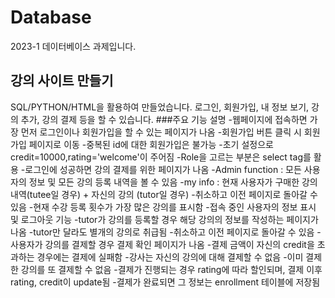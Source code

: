 # Database
2023-1 데이터베이스 과제입니다.
## 강의 사이트 만들기
SQL/PYTHON/HTML을 활용하여 만들었습니다.
로그인, 회원가입, 내 정보 보기, 강의 추가, 강의 결제 등을 할 수 있습니다.
###주요 기능 설명
-웹페이지에 접속하면 가장 먼저 로그인이나 회원가입을 할 수 있는 페이지가 나옴
-회원가입 버튼 클릭 시 회원 가입 페이지로 이동
  -중복된 id에 대한 회원가입은 불가능
  -초기 설정으로 credit=10000,rating='welcome'이 주어짐
  -Role을 고르는 부분은 select tag를 활용
-로그인에 성공하면 강의 결제를 위한 페이지가 나옴
  -Admin function : 모든 사용자의 정보 및 모든 강의 등록 내역을 볼 수 있음
  -my info : 현재 사용자가 구매한 강의 내역(tutee일 경우) + 자신의 강의 (tutor일 경우)
  -취소하고 이전 페이지로 돌아갈 수 있음
  -현재 수강 등록 횟수가 가장 많은 강의를 표시함
  -접속 중인 사용자의 정보 표시 및 로그아웃 기능
-tutor가 강의를 등록할 경우 해당 강의의 정보를 작성하는 페이지가 나옴
  -tutor만 달라도 별개의 강의로 취급됨
  -취소하고 이전 페이지로 돌아갈 수 있음
-사용자가 강의를 결제할 경우 결제 확인 페이지가 나옴
  -결제 금액이 자신의 credit을 초과하는 경우에는 결제에 실패함
  -강사는 자신의 강의에 대해 결제할 수 없음
  -이미 결제한 강의를 또 결제할 수 없음
  -결제가 진행되는 경우 rating에 따라 할인되며, 결제 이후 rating, credit이 update됨
  -결제가 완료되면 그 정보는 enrollment 테이블에 저장됨


